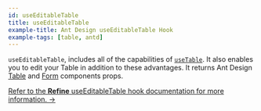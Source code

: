 ```yaml
---
id: useEditableTable
title: useEditableTable
example-title: Ant Design useEditableTable Hook
example-tags: [table, antd]
---
```


`useEditableTable`, includes all of the capabilities of [`useTable`](/docs/ui-integrations/ant-design/hooks/use-table). It also enables you to edit your Table in addition to these advantages. It returns Ant Design [Table](https://ant.design/components/table/#API) and [Form](https://ant.design/components/form/#API) components props.

[Refer to the **Refine** useEditableTable hook documentation for more information. →](/docs/ui-integrations/ant-design/hooks/use-editable-table)

<CodeSandboxExample path="table-antd-use-editable-table" />
